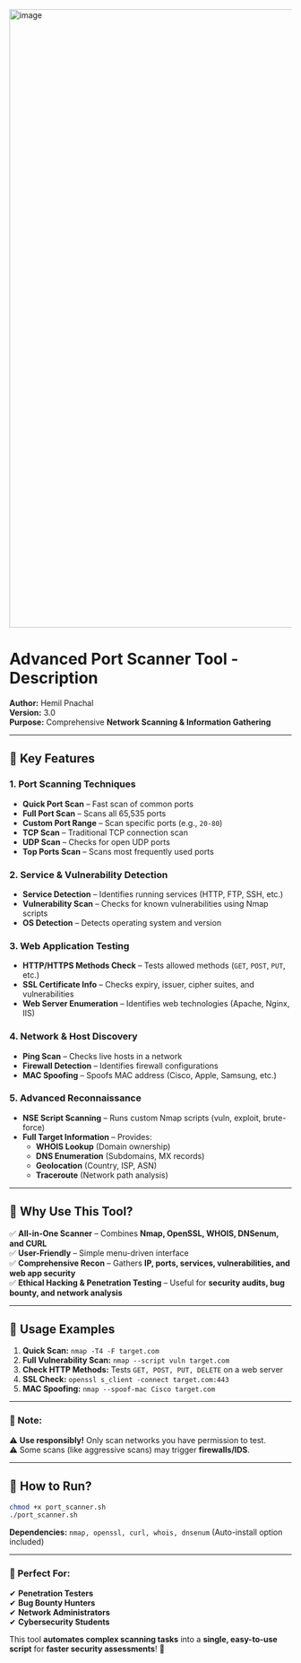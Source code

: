 <img width="1919" height="1103" alt="image" src="https://github.com/user-attachments/assets/10fdf482-cf25-4a93-8e1b-3760c4216ebd" />





# **Advanced Port Scanner Tool - Description**  

**Author:** Hemil Pnachal  
**Version:** 3.0  
**Purpose:** Comprehensive **Network Scanning & Information Gathering**  

---

## **🔹 Key Features**  

### **1. Port Scanning Techniques**  
- **Quick Port Scan** – Fast scan of common ports  
- **Full Port Scan** – Scans all 65,535 ports  
- **Custom Port Range** – Scan specific ports (e.g., `20-80`)  
- **TCP Scan** – Traditional TCP connection scan  
- **UDP Scan** – Checks for open UDP ports  
- **Top Ports Scan** – Scans most frequently used ports  

### **2. Service & Vulnerability Detection**  
- **Service Detection** – Identifies running services (HTTP, FTP, SSH, etc.)  
- **Vulnerability Scan** – Checks for known vulnerabilities using Nmap scripts  
- **OS Detection** – Detects operating system and version  

### **3. Web Application Testing**  
- **HTTP/HTTPS Methods Check** – Tests allowed methods (`GET`, `POST`, `PUT`, etc.)  
- **SSL Certificate Info** – Checks expiry, issuer, cipher suites, and vulnerabilities  
- **Web Server Enumeration** – Identifies web technologies (Apache, Nginx, IIS)  

### **4. Network & Host Discovery**  
- **Ping Scan** – Checks live hosts in a network  
- **Firewall Detection** – Identifies firewall configurations  
- **MAC Spoofing** – Spoofs MAC address (Cisco, Apple, Samsung, etc.)  

### **5. Advanced Reconnaissance**  
- **NSE Script Scanning** – Runs custom Nmap scripts (vuln, exploit, brute-force)  
- **Full Target Information** – Provides:  
  - **WHOIS Lookup** (Domain ownership)  
  - **DNS Enumeration** (Subdomains, MX records)  
  - **Geolocation** (Country, ISP, ASN)  
  - **Traceroute** (Network path analysis)  

---

## **🔹 Why Use This Tool?**  
✅ **All-in-One Scanner** – Combines **Nmap, OpenSSL, WHOIS, DNSenum, and CURL**  
✅ **User-Friendly** – Simple menu-driven interface  
✅ **Comprehensive Recon** – Gathers **IP, ports, services, vulnerabilities, and web app security**  
✅ **Ethical Hacking & Penetration Testing** – Useful for **security audits, bug bounty, and network analysis**  

---

## **🔹 Usage Examples**  
1. **Quick Scan:** `nmap -T4 -F target.com`  
2. **Full Vulnerability Scan:** `nmap --script vuln target.com`  
3. **Check HTTP Methods:** Tests `GET, POST, PUT, DELETE` on a web server  
4. **SSL Check:** `openssl s_client -connect target.com:443`  
5. **MAC Spoofing:** `nmap --spoof-mac Cisco target.com`  

---

### **📌 Note:**  
⚠ **Use responsibly!** Only scan networks you have permission to test.  
⚠ Some scans (like aggressive scans) may trigger **firewalls/IDS**.  

---

## **🚀 How to Run?**  
```bash
chmod +x port_scanner.sh
./port_scanner.sh
```
**Dependencies:** `nmap, openssl, curl, whois, dnsenum` (Auto-install option included)  

---

### **🔐 Perfect For:**  
✔ **Penetration Testers**  
✔ **Bug Bounty Hunters**  
✔ **Network Administrators**  
✔ **Cybersecurity Students**  

This tool **automates complex scanning tasks** into a **single, easy-to-use script** for **faster security assessments**! 🚀
